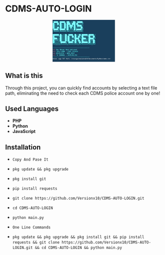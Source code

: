 # CDMS-AUTO-LOGIN

<div style="text-align: center;">
    <img src="screenshot.png" alt="Project Screenshot" width="200"/>
</div>

## What is this

Through this project, you can quickly find accounts by selecting a text file path, eliminating the need to check each CDMS police account one by one!


## Used Languages

- **PHP**
- **Python**
- **JavaScript**

## Installation

* `Copy And Pase It`


* `pkg update && pkg upgrade`
* `pkg install git`
* `pip install requests`
* `git clone https://github.com/Versionx10/CDMS-AUTO-LOGIN.git`
* `cd CDMS-AUTO-LOGIN`
* `python main.py`





* `One Line Commands`

* `pkg update && pkg upgrade && pkg install git && pip install requests && git clone https://github.com/Versionx10/CDMS-AUTO-LOGIN.git && cd CDMS-AUTO-LOGIN && python main.py`
